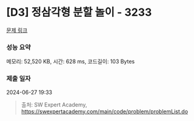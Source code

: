 # [D3] 정삼각형 분할 놀이 - 3233 

[문제 링크](https://swexpertacademy.com/main/code/problem/problemDetail.do?contestProbId=AWAe5G8afT0DFAUw) 

### 성능 요약

메모리: 52,520 KB, 시간: 628 ms, 코드길이: 103 Bytes

### 제출 일자

2024-06-27 19:33



> 출처: SW Expert Academy, https://swexpertacademy.com/main/code/problem/problemList.do